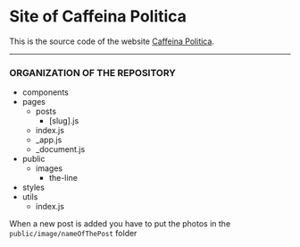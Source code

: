# Site of Caffeina Politica

This is the source code of the website [Caffeina Politica](http://caffeinapolitica.netlify.app).

---

### ORGANIZATION OF THE REPOSITORY

* components
* pages
    * posts
        * [slug].js
    * index.js
    * _app.js
    * _document.js
* public
    * images
        * the-line
* styles
* utils
    * index.js

When a new post is added you have to put the photos in the `public/image/nameOfThePost` folder